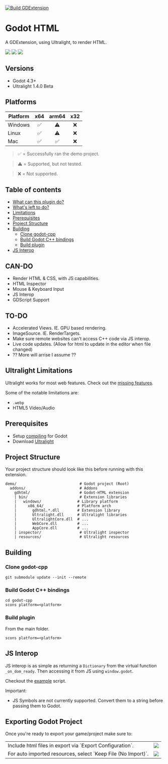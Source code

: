 [![Build GDExtension](https://github.com/Decapitated/Godot-HTML/actions/workflows/builds.yml/badge.svg)](https://github.com/Decapitated/Godot-HTML/actions/workflows/builds.yml)

# Godot HTML
A GDExtension, using Ultralight, to render HTML.

<img src="docs/images/WebView.png">
<img src="docs/images/EditorView.png">
<img src="docs/images/InspectorView.png">

## Versions
- Godot 4.3+
- Ultralight 1.4.0 Beta

## Platforms
| Platform | x64 | arm64 | x32 |
| - | :-: | :-: | :-: |
| Windows | :white_check_mark: |  :warning: | :x: |
| Linux | :white_check_mark: |  :warning: | :x: |
| Mac | :white_check_mark: | :white_check_mark: | :x: |

> :white_check_mark: = Successfully ran the demo project.

> :warning: = Supported, but not tested.

> :x: = Not supported.

## Table of contents
- [What can this plugin do?](#can-do)
- [What's left to do?](#to-do)
- [Limitations](#ultralight-limitations)
- [Prerequisites](#prerequisites)
- [Project Structure](#project-structure)
- [Building](#building)
  - [Clone godot-cpp](#clone-godot-cpp)
  - [Build Godot C++ bindings](#build-godot-cpp-bindings)
  - [Build plugin](#build-plugin)
- [JS Interop](#js-interop)

## CAN-DO
- Render HTML & CSS, with JS capabilities.
- HTML Inspector
- Mouse & Keyboard Input
- JS Interop
- GDScript Support

## TO-DO
- Accelerated Views. IE. GPU based rendering.
- ImageSource. IE. RenderTargets.
- Make sure remote websites can't access C++ code via JS interop.
- Live code updates. (Allow for html to update in the editor when file changed)
- ?? More will arrise I assume ??

## Ultralight Limitations
Ultralight works for most web features. Check out the [missing features](https://github.com/ultralight-ux/Ultralight/issues/178).

Some of the notable limitations are:
- `.webp`
- HTML5 Video/Audio

## Prerequisites
- Setup [compiling](https://docs.godotengine.org/en/stable/contributing/development/compiling/compiling_for_windows.html) for Godot
- Download [Ultralight](https://ultralig.ht/download/)

## Project Structure
Your project structure should look like this before running with this extension.
```
demo/                            # Godot project (Root)
  addons/                        # Addons
    gdhtml/                      # Godot-HTML extension
    | bin/                       # Extension libraries
    |   windows/                # Library platform
    |     x86_64/               # Platform arch
    |       gdhtml.*.dll        # Extension library
    |       Ultralight.dll      # Ultralight libraries
    |       UltralightCore.dll  # ...
    |       WebCore.dll         # ...
    |       AppCore.dll         # ...
    | inspector/                 # Ultralight inspector
    | resources/                 # Ultralight resources
```

## Building

### Clone godot-cpp
```
git submodule update --init --remote
```

### Build Godot C++ bindings
```
cd godot-cpp
scons platform=<platform>
```

### Build plugin

From the main folder.
```
scons platform=<platform>
```

## JS Interop
JS interop is as simple as returning a `Dictionary` from the virtual function `_on_dom_ready`. Then accessing it from JS using `window.godot`.

Checkout the [example](demo/app_example.gd) script.

Important:
- JS Symbols are not currently supported. Convert them to a string before passing them to Godot.

## Exporting Godot Project
Once you're ready to export your game/project make sure to:
<table>
  <tr>
    <td>Include html files in export via `Export Configuration`.</td>
    <td><img src="docs/images/ExportConfiguration.png"></td>
  </tr>
  <tr>
    <td>For auto imported resources, select `Keep File (No Import)`.</td>
    <td><img src="docs/images/NoResourceImport.png"></td>
  </tr>
<table>
